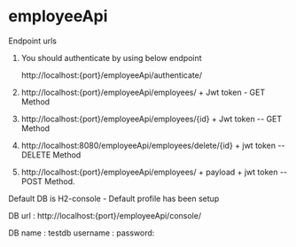 # employeeApi

Endpoint urls

1) You should authenticate by using below endpoint

   http://localhost:{port}/employeeApi/authenticate/
   
2) http://localhost:{port}/employeeApi/employees/ + Jwt token  - GET Method

3) http://localhost:{port}/employeeApi/employees/{id} + Jwt token  -- GET Method

4) http://localhost:8080/employeeApi/employees/delete/{id} + jwt token -- DELETE Method

5) http://localhost:{port}/employeeApi/employees/ + payload + jwt token -- POST Method.


Default DB is H2-console - Default profile has been setup

DB url : http://localhost:{port}/employeeApi/console/

DB name : testdb
username : 
password: 
